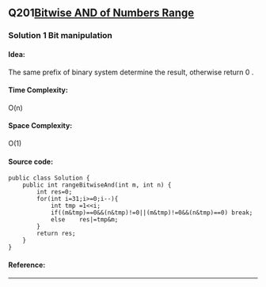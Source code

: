 ## Q201[Bitwise AND of Numbers Range](https://leetcode.com/problems/bitwise-and-of-numbers-range/) 

### Solution 1 Bit manipulation
#### Idea:
The same prefix of binary system determine the result, otherwise return 0 .
#### Time Complexity: 
O(n)
#### Space Complexity:
O(1)
#### Source code:
```
public class Solution {
    public int rangeBitwiseAnd(int m, int n) {
        int res=0;
        for(int i=31;i>=0;i--){
            int tmp =1<<i;
            if((m&tmp)==0&&(n&tmp)!=0||(m&tmp)!=0&&(n&tmp)==0) break;
            else    res|=tmp&m;
        }
        return res;
    }
}
```
#### Reference:
---

